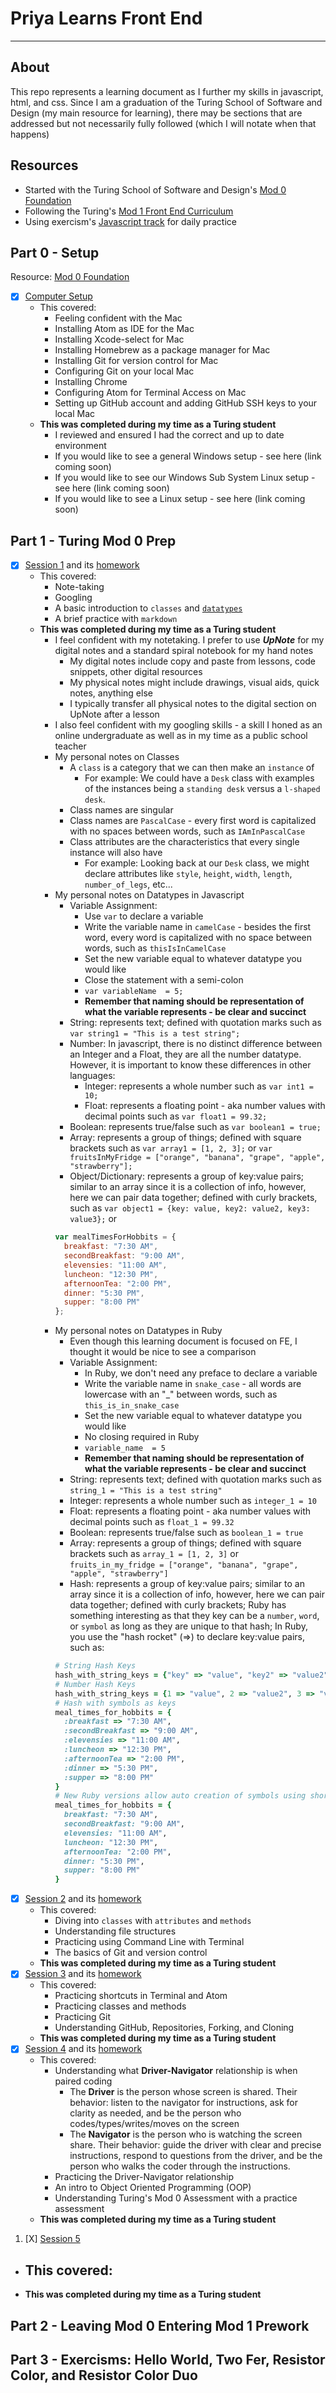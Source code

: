 # Priya Learns Front End
----

## About
This repo represents a learning document as I further my skills in javascript, html, and css. Since I am a graduation of the Turing School of Software and Design (my main resource for learning), there may be sections that are addressed but not necessarily fully followed (which I will notate when that happens)

## Resources
- Started with the Turing School of Software and Design's [Mod 0 Foundation](https://mod0.turing.io)
- Following the Turing's [Mod 1 Front End Curriculum](https://frontend.turing.io)
- Using exercism's [Javascript track](https://exercism.io/my/tracks/javascript) for daily practice

## Part 0 - Setup
Resource: [Mod 0 Foundation](https://mod0.turing.io)
- [X] [Computer Setup](https://mod0.turing.io/setup-instructions)
  - This covered:
    - Feeling confident with the Mac
    - Installing Atom as IDE for the Mac
    - Installing Xcode-select for Mac
    - Installing Homebrew as a package manager for Mac
    - Installing Git for version control for Mac
    - Configuring Git on your local Mac
    - Installing Chrome
    - Configuring Atom for Terminal Access on Mac
    - Setting up GitHub account and adding GitHub SSH keys to your local Mac
  - **This was completed during my time as a Turing student**
    - I reviewed and ensured I had the correct and up to date environment
    - If you would like to see a general Windows setup - see here (link coming soon)
    - If you would like to see our Windows Sub System Linux setup - see here (link coming soon)
    - If you would like to see a Linux setup - see here (link coming soon)

## Part 1 - Turing Mod 0 Prep
- [X] [Session 1](https://mod0.turing.io/sessions/) and its [homework](https://gist.github.com/ericweissman/875e144c4d4334f9bdf04380d1211851)
  - This covered:
    - Note-taking
    - Googling
    - A basic introduction to `classes` and [`datatypes`](https://mod0.turing.io/session1/data-types-fe)
    - A brief practice with `markdown`
  - **This was completed during my time as a Turing student**
    - I feel confident with my notetaking. I prefer to use **_UpNote_** for my digital notes and a standard spiral notebook for my hand notes
      - My digital notes include copy and paste from lessons, code snippets, other digital resources
      - My physical notes might include drawings, visual aids, quick notes, anything else
      - I typically transfer all physical notes to the digital section on UpNote after a lesson
    - I also feel confident with my googling skills - a skill I honed as an online undergraduate as well as in my time as a public school teacher
    - My personal notes on Classes
      - A `class` is a category that we can then make an `instance` of
        - For example: We could have a `Desk` class with examples of the instances being a `standing desk` versus a `l-shaped desk`.
      - Class names are singular
      - Class names are `PascalCase` - every first word is capitalized with no spaces between words, such as `IAmInPascalCase`
      - Class attributes are the characteristics that every single instance will also have
        - For example: Looking back at our `Desk` class, we might declare attributes like `style`, `height`, `width`, `length`, `number_of_legs`, etc...
    - My personal notes on Datatypes in Javascript
      - Variable Assignment:
        - Use `var` to declare a variable
        - Write the variable name in `camelCase` - besides the first word, every word is capitalized with no space between words, such as `thisIsInCamelCase`
        - Set the new variable equal to whatever datatype you would like
        - Close the statement with a semi-colon
        - `var variableName  = 5;`
        - **Remember that naming should be representation of what the variable represents - be clear and succinct**
      - String: represents text; defined with quotation marks such as `var string1 = "This is a test string";`
      - Number: In javascript, there is no distinct difference between an Integer and a Float, they are all the number datatype. However, it is important to know these differences in other languages:
        - Integer: represents a whole number such as `var int1 = 10;`
        - Float: represents a floating point - aka number values with decimal points such as `var float1 = 99.32;`
      - Boolean: represents true/false such as `var boolean1 = true;`
      - Array: represents a group of things; defined with square brackets such as `var array1 = [1, 2, 3];` or `var fruitsInMyFridge = ["orange", "banana", "grape", "apple", "strawberry"];`
      - Object/Dictionary: represents a group of key:value pairs; similar to an array since it is a collection of info, however, here we can pair data together; defined with curly brackets, such as `var object1 = {key: value, key2: value2, key3: value3};` or
      ```javascript
      var mealTimesForHobbits = {
        breakfast: "7:30 AM",
        secondBreakfast: "9:00 AM",
        elevensies: "11:00 AM",
        luncheon: "12:30 PM",
        afternoonTea: "2:00 PM",
        dinner: "5:30 PM",
        supper: "8:00 PM"
      };
      ```
    - My personal notes on Datatypes in Ruby
      - Even though this learning document is focused on FE, I thought it would be nice to see a comparison
      - Variable Assignment:
        - In Ruby, we don't need any preface to declare a variable
        - Write the variable name in `snake_case` - all words are lowercase with an "_" between words, such as `this_is_in_snake_case`
        - Set the new variable equal to whatever datatype you would like
        - No closing required in Ruby
        - `variable_name  = 5`
        - **Remember that naming should be representation of what the variable represents - be clear and succinct**
      - String: represents text; defined with quotation marks such as `string_1 = "This is a test string"`
      - Integer: represents a whole number such as `integer_1 = 10`
      - Float: represents a floating point - aka number values with decimal points such as `float_1 = 99.32`
      - Boolean: represents true/false such as `boolean_1 = true`
      - Array: represents a group of things; defined with square brackets such as `array_1 = [1, 2, 3]` or `fruits_in_my_fridge = ["orange", "banana", "grape", "apple", "strawberry"]`
      - Hash: represents a group of key:value pairs; similar to an array since it is a collection of info, however, here we can pair data together; defined with curly brackets; Ruby has something interesting as that they key can be a `number`, `word`, or `symbol` as long as they are unique to that hash; In Ruby, you use the "hash rocket" (=>) to declare key:value pairs, such as:
      ```ruby
      # String Hash Keys
      hash_with_string_keys = {"key" => "value", "key2" => "value2", "key3" => "value3"}
      # Number Hash Keys
      hash_with_string_keys = {1 => "value", 2 => "value2", 3 => "value3"}
      # Hash with symbols as keys
      meal_times_for_hobbits = {
        :breakfast => "7:30 AM",
        :secondBreakfast => "9:00 AM",
        :elevensies => "11:00 AM",
        :luncheon => "12:30 PM",
        :afternoonTea => "2:00 PM",
        :dinner => "5:30 PM",
        :supper => "8:00 PM"
      }
      # New Ruby versions allow auto creation of symbols using shorthand and removing the "rocket symbol"
      meal_times_for_hobbits = {
        breakfast: "7:30 AM",
        secondBreakfast: "9:00 AM",
        elevensies: "11:00 AM",
        luncheon: "12:30 PM",
        afternoonTea: "2:00 PM",
        dinner: "5:30 PM",
        supper: "8:00 PM"
      }
      ```
- [X] [Session 2](https://mod0.turing.io/session2/) and its [homework](https://gist.github.com/ericweissman/3e420f4c0290ed72b3881a45c8332b5e)
  - This covered:
    - Diving into `classes` with `attributes` and `methods`
    - Understanding file structures
    - Practicing using Command Line with Terminal
    - The basics of Git and version control
  - **This was completed during my time as a Turing student**
- [X] [Session 3](https://mod0.turing.io/session3/) and its [homework](https://gist.github.com/ericweissman/92594fbd254208c2922443fdd21d6ba5)
  - This covered:
    - Practicing shortcuts in Terminal and Atom
    - Practicing classes and methods
    - Practicing Git
    - Understanding GitHub, Repositories, Forking, and Cloning
  - **This was completed during my time as a Turing student**
- [X] [Session 4](https://mod0.turing.io/session4/) and its [homework](https://mod0.turing.io/session4/#assessmentprev)
  - This covered:
    - Understanding what **Driver-Navigator** relationship is when paired coding
      - The **Driver** is the person whose screen is shared. Their behavior: listen to the navigator for instructions, ask for clarity as needed, and be the person who codes/types/writes/moves on the screen
      - The **Navigator** is the person who is watching the screen share. Their behavior: guide the driver with clear and precise instructions, respond to questions from the driver, and be the person who walks the coder through the instructions.
    - Practicing the Driver-Navigator relationship
    - An intro to Object Oriented Programming (OOP)
    - Understanding Turing's Mod 0 Assessment with a practice assessment
  - **This was completed during my time as a Turing student**
1. [X] [Session 5](https://mod0.turing.io/session5/)
  - This covered:
    -
  - **This was completed during my time as a Turing student**

## Part 2 - Leaving Mod 0 Entering Mod 1 Prework
## Part 3 - Exercisms: Hello World, Two Fer, Resistor Color, and Resistor Color Duo
